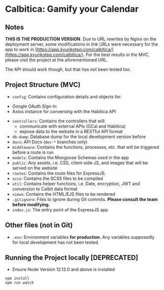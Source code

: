 # Calbitica: Gamify your Calendar

## Notes
**THIS IS THE PRODUCTION VERSION**. Due to URL rewrites by Nginx on the deployment server, some modifications in link URLs were necessary for the app to work in [https://app.kyurikotpq.com/calbitica/](https://app.kyurikotpq.com/calbitica/). For the best results in the MVC, please visit the project at the aforementioned URL.

The API should work though, but that has not been tested too.

## Project Structure (MVC)
* `config`: Contains configuration details and objects for:
- Google OAuth Sign-In
- Axios instance for conversing with the Habitica API

* `controllers`: Contains the controllers that will:
    * communicate with external APIs (GCal and Habitica)
    * expose data to the website in a RESTful API format
* `db-dump`: Database dump for the local development version before 
* `docs`: API Docs (`dev-*` branches only)
* `middleware`: Contains the functions, processes, etc. that will be triggered before a route is run
* `models`: Contains the Mongoose Schemas used in the app
* `public`: Any assets, i.e. CSS, client-side JS, and images that will be served on the website
* `routes`: Contains the route files for ExpressJS.
* `scss`: Contains the SCSS files to be compiled
* `util`: Contains helper functions, i.e. Date, encryption, JWT and conversion to Calbit data format
* `views`: Contains the HTML/EJS files to be rendered
* `.gitignore`: Files to ignore during Git commits. **Please consult the team before modifying.**
* `index.js`: The entry point of the ExpressJS app

## Other files (not in Git)
* `.env`: Environment variables **for production**. Any variables supposedly for local development has not been tested.

## Running the Project locally [DEPRECATED]
- Ensure Node Version 12.12.0 and above is installed
```
npm install
npm run watch
```
